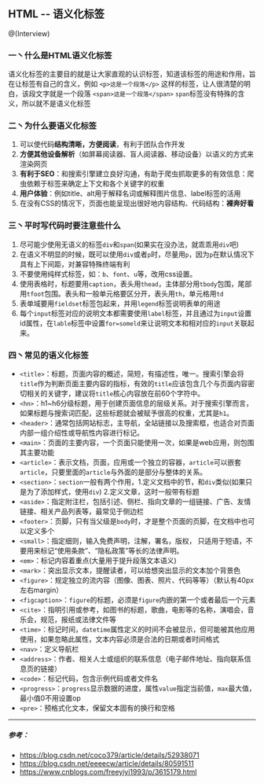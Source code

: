## HTML -- 语义化标签

@(Interview)

### 一丶什么是HTML语义化标签
语义化标签的主要目的就是让大家直观的认识标签，知道该标签的用途和作用，旨在让标签有自己的含义，例如
`<p>这是一个段落</p>`
这样的标签，让人很清楚的明白，该段文字就是一个段落
`<span>这是一个段落</span>`
`span`标签没有特殊的含义，所以就不是语义化标签

### 二丶为什么要语义化标签
1. 可以使代码<b>结构清晰，方便阅读</b>，有利于团队合作开发
2. <b>方便其他设备解析</b>（如屏幕阅读器、盲人阅读器、移动设备）以语义的方式来渲染网页
3. <b>有利于SEO</b>：和搜索引擎建立良好沟通，有助于爬虫抓取更多的有效信息：爬虫依赖于标签来确定上下文和各个关键字的权重
4. <b>用户体验</b>：例如title、alt用于解释名词或解释图片信息、label标签的活用
5. 在没有CSS的情况下，页面也能呈现出很好地内容结构、代码结构：<b>裸奔好看</b>

### 三丶平时写代码时要注意些什么
1. 尽可能少使用无语义的标签`div`和`span`(如果实在没办法，就乖乖用`div`吧)
2. 在语义不明显的时候，既可以使用`div`或者`p`时，尽量用`p`，因为`p`在默认情况下具有上下间距，对兼容特殊终端有利
3. 不要使用纯样式标签，如：`b`、`font`、`u`等，改用css设置。
4. 使用表格时，标题要用`caption`，表头用`thead`，主体部分用`tbody`包围，尾部用`tfoot`包围。表头和一般单元格要区分开，表头用`th`，单元格用`td`
5. 表单域要用`fieldset`标签包起来，并用`legend`标签说明表单的用途
6. 每个`input`标签对应的说明文本都需要使用`label`标签，并且通过为`input`设置id属性，在`lable`标签中设置`for=someld`来让说明文本和相对应的`input`关联起来。

### 四丶常见的语义化标签
- `<title>`：标题，页面内容的概述，简短，有描述性，唯一。搜索引擎会将`title`作为判断页面主要内容的指标，有效的`title`应该包含几个与页面内容密切相关的关键字，建议将`title`核心内容放在前60个字符中。
- `<hn>`：h1~h6分级标题，用于创建页面信息的层级关系。对于搜索引擎而言，如果标题与搜索词匹配，这些标题就会被赋予很高的权重，尤其是`h1`。
- `<header>`：通常包括网站标志，主导航，全站链接以及搜索框，也适合对页面内部一组介绍性或导航性内容进行标记。
- `<main>`：页面的主要内容，一个页面只能使用一次，如果是web应用，则包围其主要功能
- `<article>`：表示文档，页面，应用或一个独立的容器，`article`可以嵌套`article`，只要里面的`article`与外面的是部分与整体的关系。
- `<section>`：`section`一般有两个作用，1.定义文档中的节，和`div`类似(如果只是为了添加样式，使用`div`) 2.定义文章，这时一般带有标题
- `<aside>`：指定附注栏，包括引述、侧栏、指向文章的一组链接、广告、友情链接、相关产品列表等，最常见于侧边栏
- `<footer>`：页脚，只有当父级是`body`时，才是整个页面的页脚，在文档中也可以定义多个
- `<small>`：指定细则，输入免费声明，注解，署名，版权，  只适用于短语，不要用来标记“使用条款”、“隐私政策”等长的法律声明。
- `<em>`：标记内容着重点(大量用于提升段落文本语义)
- `<mark>`：突出显示文本，提醒读者，可以给想突出显示的文本加个背景色
- `<figure>`：规定独立的流内容（图像、图表、照片、代码等等）（默认有40px左右margin）
- `<figcaption>`：`figure`的标题，必须是`figure`内嵌的第一个或者最后一个元素
- `<cite>`：指明引用或参考，如图书的标题，歌曲，电影等的名称，演唱会，音乐会，规范，报纸或法律文件等
- `<time>`：标记时间，`datetime`属性定义的时间不会被显示，但可能被其他应用使用，如果忽略此属性，文本内容必须是合法的日期或者时间格式
- `<nav>`：定义导航栏
- `<address>`：作者、相关人士或组织的联系信息（电子邮件地址、指向联系信息页的链接）
- `<code>`：标记代码，包含示例代码或者文件名
- `<progress>`：`progress`显示数据的进度，属性`value`指定当前值，`max`最大值，最小值0不用设置op
-  `<pre>`：预格式化文本，保留文本固有的换行和空格

---

##### 参考：
- <a href="https://blog.csdn.net/coco379/article/details/52938071">https://blog.csdn.net/coco379/article/details/52938071</a>
- <a href="https://blog.csdn.net/eeeecw/article/details/80591511">https://blog.csdn.net/eeeecw/article/details/80591511</a>
- <a href="https://www.cnblogs.com/freeyiyi1993/p/3615179.html">https://www.cnblogs.com/freeyiyi1993/p/3615179.html</a>